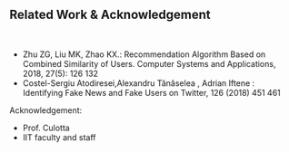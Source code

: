 <br><br>

## Related Work & Acknowledgement

<br>


- Zhu ZG, Liu MK, Zhao KX.:
Recommendation Algorithm Based on
Combined Similarity of Users. Computer
Systems and Applications, 2018, 27(5):
126 132
- Costel-Sergiu Atodiresei,Alexandru
Tănăselea , Adrian Iftene : Identifying
Fake News and Fake Users on Twitter,
126 (2018) 451 461

Acknowledgement: 
- Prof. Culotta
- IIT faculty and staff

